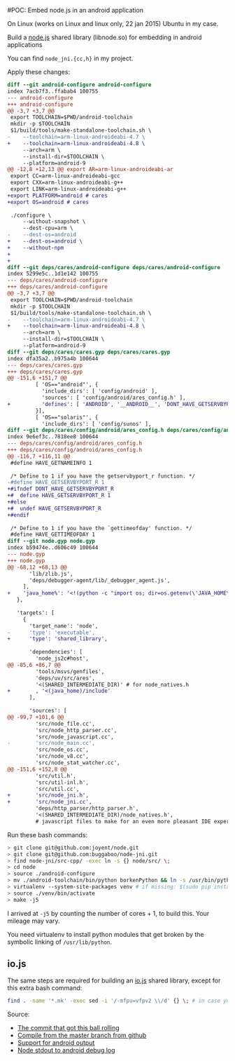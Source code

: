 #POC: Embed node.js in an android application


On Linux (works on Linux and linux only, 22 jan 2015) Ubuntu in my case.

Build a [node.js](http://nodejs.org/) shared library (libnode.so) for embedding in android applications

You can find `node_jni.{cc,h}` in my project.

Apply these changes:

```diff
diff --git android-configure android-configure
index 7acb7f3..ffabab4 100755
--- android-configure
+++ android-configure
@@ -3,7 +3,7 @@
 export TOOLCHAIN=$PWD/android-toolchain
 mkdir -p $TOOLCHAIN
 $1/build/tools/make-standalone-toolchain.sh \
-    --toolchain=arm-linux-androideabi-4.7 \
+    --toolchain=arm-linux-androideabi-4.8 \
     --arch=arm \
     --install-dir=$TOOLCHAIN \
     --platform=android-9
@@ -12,8 +12,13 @@ export AR=arm-linux-androideabi-ar
 export CC=arm-linux-androideabi-gcc
 export CXX=arm-linux-androideabi-g++
 export LINK=arm-linux-androideabi-g++
+export PLATFORM=android # cares
+export OS=android # cares
 
 ./configure \
     --without-snapshot \
     --dest-cpu=arm \
-    --dest-os=android
+    --dest-os=android \
+    --without-npm
+    
+
diff --git deps/cares/android-configure deps/cares/android-configure
index 5299e5c..1d1e142 100755
--- deps/cares/android-configure
+++ deps/cares/android-configure
@@ -3,7 +3,7 @@
 export TOOLCHAIN=$PWD/android-toolchain
 mkdir -p $TOOLCHAIN
 $1/build/tools/make-standalone-toolchain.sh \
-    --toolchain=arm-linux-androideabi-4.7 \
+    --toolchain=arm-linux-androideabi-4.8 \
     --arch=arm \
     --install-dir=$TOOLCHAIN \
     --platform=android-9
diff --git deps/cares/cares.gyp deps/cares/cares.gyp
index dfa35a2..b975a4b 100644
--- deps/cares/cares.gyp
+++ deps/cares/cares.gyp
@@ -151,6 +151,7 @@
         [ 'OS=="android"', {
           'include_dirs': [ 'config/android' ],
           'sources': [ 'config/android/ares_config.h' ],
+          'defines': [ 'ANDROID', '__ANDROID__', 'DONT_HAVE_GETSERVBYPORT_R', 'HAVE_ARPA_NAMESER_H' ],
         }],
         [ 'OS=="solaris"', {
           'include_dirs': [ 'config/sunos' ],
diff --git deps/cares/config/android/ares_config.h deps/cares/config/android/ares_config.h
index 9e6ef3c..7818ee8 100644
--- deps/cares/config/android/ares_config.h
+++ deps/cares/config/android/ares_config.h
@@ -116,7 +116,11 @@
 #define HAVE_GETNAMEINFO 1
 
 /* Define to 1 if you have the getservbyport_r function. */
-#define HAVE_GETSERVBYPORT_R 1
+#ifndef DONT_HAVE_GETSERVBYPORT_R
+#  define HAVE_GETSERVBYPORT_R 1
+#else
+#  undef HAVE_GETSERVBYPORT_R
+#endif
 
 /* Define to 1 if you have the `gettimeofday' function. */
 #define HAVE_GETTIMEOFDAY 1
diff --git node.gyp node.gyp
index b59474e..d606c49 100644
--- node.gyp
+++ node.gyp
@@ -68,12 +68,13 @@
       'lib/zlib.js',
       'deps/debugger-agent/lib/_debugger_agent.js',
     ],
+    'java_home%': '<!(python -c "import os; dir=os.getenv(\'JAVA_HOME\', \'/usr/lib/jvm/java-7-openjdk-amd64\'); assert os.path.exists(os.path.join(dir, \'include/jni.h\')), \'Point \\$JAVA_HOME or the java_home gyp variable to a directory containing include/jni.h!\'; print dir")',
   },
 
   'targets': [
     {
       'target_name': 'node',
-      'type': 'executable',
+      'type': 'shared_library',
 
       'dependencies': [
         'node_js2c#host',
@@ -85,6 +86,7 @@
         'tools/msvs/genfiles',
         'deps/uv/src/ares',
         '<(SHARED_INTERMEDIATE_DIR)' # for node_natives.h
+        , '<(java_home)/include'
       ],
 
       'sources': [
@@ -99,7 +101,6 @@
         'src/node_file.cc',
         'src/node_http_parser.cc',
         'src/node_javascript.cc',
-        'src/node_main.cc',
         'src/node_os.cc',
         'src/node_v8.cc',
         'src/node_stat_watcher.cc',
@@ -151,6 +152,8 @@
         'src/util.h',
         'src/util-inl.h',
         'src/util.cc',
+        'src/node_jni.h',
+        'src/node_jni.cc',
         'deps/http_parser/http_parser.h',
         '<(SHARED_INTERMEDIATE_DIR)/node_natives.h',
         # javascript files to make for an even more pleasant IDE experience

```

Run these bash commands:

```bash
> git clone git@github.com:joyent/node.git
> git clone git@github.com:buggaboo/node-jni.git
> find node-jni/src-cpp/ -exec ln -s {} node/src/ \;
> cd node
> source ./android-configure
> mv ./android-toolchain/bin/python borkenPython && ln -s /usr/bin/python2.7 android-toolchain/bin/python
> virtualenv --system-site-packages venv # if missing: $(sudo pip install {git,...}) or $(sudo apt-get install {requests...})
> source ./venv/bin/activate
> make -j5
```

I arrived at `-j5` by counting the number of cores + 1, to build this. Your mileage may vary.

You need virtualenv to install python modules that get broken by the symbolic linking
of `/usr/lib/python`.

io.js
-----

The same steps are required for building an [io.js]() shared library, except
for this extra bash command:

```bash
find . -name '*.mk' -exec sed -i '/-mfpu=vfpv2 \\/d' {} \; # in case you're building for plain armeabi
```

Source:
* [The commit that got this ball rolling](https://github.com/joyent/node/commit/5e4e8ec429381a8d1eebe31647e9daaaae42c54b)
* [Compile from the master branch from github](http://www.goland.org/nodejsonandroid/)
* [Support for android output](http://hanyugeekingstyle.blogspot.nl/2013/01/nodejs-for-android-with-consolelog.html)
* [Node stdout to android debug log](https://github.com/paddybyers/android-debuglog)

